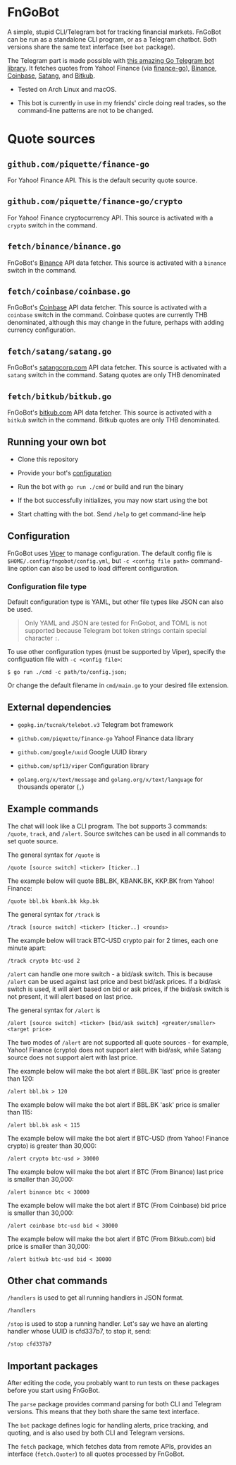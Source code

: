 # FnGoBot
A simple, stupid CLI/Telegram bot for tracking financial markets. FnGoBot can be run as a standalone CLI program, or as a Telegram chatbot. Both versions share the same text interface (see `bot` package).

The Telegram part is made possible with [this amazing Go Telegram bot library](https://gopkg.in/tucnak/telebot.v3). It fetches quotes from Yahoo! Finance (via [finance-go](https://github.com/piquette/finance-go)), [Binance](https://binance.com), [Coinbase](https://coinbase.com), [Satang](https://satangcorp.com), and [Bitkub](https://bitkub.com).

- Tested on Arch Linux and macOS.

- This bot is currently in use in my friends' circle doing real trades, so the command-line patterns are not to be changed.

# Quote sources
## `github.com/piquette/finance-go`
For Yahoo! Finance API. This is the default security quote source.

## `github.com/piquette/finance-go/crypto`
For Yahoo! Finance cryptocurrency API. This source is activated with a `crypto` switch in the command.

## `fetch/binance/binance.go`
FnGoBot's [Binance](https://binance.com) API data fetcher. This source is activated with a `binance` switch in the command.

## `fetch/coinbase/coinbase.go`
FnGoBot's [Coinbase](https://coinbase.com) API data fetcher. This source is activated with a `coinbase` switch in the command. Coinbase quotes are currently THB denominated, although this may change in the future, perhaps with adding currency configuration.

## `fetch/satang/satang.go`
FnGoBot's [satangcorp.com](https://satangcorp.com) API data fetcher. This source is activated with a `satang` switch in the command. Satang quotes are only THB denominated

## `fetch/bitkub/bitkub.go`
FnGoBot's [bitkub.com](https://bitkub.com) API data fetcher. This source is activated with a `bitkub` switch in the command. Bitkub quotes are only THB denominated.

## Running your own bot
- Clone this repository

- Provide your bot's [configuration](#config)

- Run the bot with `go run ./cmd` or build and run the binary

- If the bot successfully initializes, you may now start using the bot

- Start chatting with the bot. Send `/help` to get command-line help

## <a name="config">Configuration</a>
FnGoBot uses [Viper](github.com/spf13/viper) to manage configuration. The default config file is `$HOME/.config/fngobot/config.yml`, but `-c <config file path>` command-line option can also be used to load different configuration.
### Configuration file type
Default configuration type is YAML, but other file types like JSON can also be used.

> Only YAML and JSON are tested for FnGobot, and TOML is not supported because Telegram bot token strings contain special character `:`.

To use other configuration types (must be supported by Viper), specify the configuation file with `-c <config file>`:

    $ go run ./cmd -c path/to/config.json;

Or change the default filename in `cmd/main.go` to your desired file extension.

## External dependencies

- `gopkg.in/tucnak/telebot.v3` Telegram bot framework

- `github.com/piquette/finance-go` Yahoo! Finance data library

- `github.com/google/uuid` Google UUID library

- `github.com/spf13/viper` Configuration library

- `golang.org/x/text/message` and `golang.org/x/text/language` for thousands operator (`,`)

## Example commands
The chat will look like a CLI program. The bot supports 3 commands: `/quote`, `track`, and `/alert`. Source switches can be used in all commands to set quote source.

The general syntax for `/quote` is

    /quote [source switch] <ticker> [ticker..]

The example below will quote BBL.BK, KBANK.BK, KKP.BK from Yahoo! Finance:

    /quote bbl.bk kbank.bk kkp.bk

The general syntax for `/track` is

    /track [source switch] <ticker> [ticker..] <rounds>

The example below will track BTC-USD crypto pair for 2 times, each one minute apart:

    /track crypto btc-usd 2

`/alert` can handle one more switch - a bid/ask switch. This is because `/alert` can be used against last price and best bid/ask prices. If a bid/ask switch is used, it will alert based on bid or ask prices, if the bid/ask switch is not present, it will alert based on last price.

The general syntax for `/alert` is

    /alert [source switch] <ticker> [bid/ask switch] <greater/smaller> <target price>

The two modes of `/alert` are not supported all quote sources - for example, Yahoo! Finance (crypto) does not support alert with bid/ask, while Satang source does not support alert with last price.

The example below will make the bot alert if BBL.BK 'last' price is greater than 120:

    /alert bbl.bk > 120

The example below will make the bot alert if BBL.BK 'ask' price is smaller than 115:

    /alert bbl.bk ask < 115

The example below will make the bot alert if BTC-USD (from Yahoo! Finance crypto) is greater than 30,000:

    /alert crypto btc-usd > 30000

The example below will make the bot alert if BTC (From Binance) last price is smaller than 30,000:

    /alert binance btc < 30000

The example below will make the bot alert if BTC (From Coinbase) bid price is smaller than 30,000:

    /alert coinbase btc-usd bid < 30000

The example below will make the bot alert if BTC (From Bitkub.com) bid price is smaller than 30,000:

    /alert bitkub btc-usd bid < 30000

## Other chat commands

`/handlers` is used to get all running handlers in JSON format.

    /handlers

`/stop` is used to stop a running handler. Let's say we have an alerting handler whose UUID is cfd337b7, to stop it, send:

    /stop cfd337b7

## Important packages
After editing the code, you probably want to run tests on these packages before you start using FnGoBot.

The `parse` package provides command parsing for both CLI and Telegram versions. This means that they both share the same text interface.

The `bot` package defines logic for handling alerts, price tracking, and quoting, and is also used by both CLI and Telegram versions.

The `fetch` package, which fetches data from remote APIs, provides an interface (`fetch.Quoter`) to all quotes processed by FnGoBot.